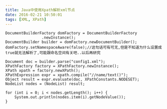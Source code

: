 ```yaml
---
title: Java中使用Xpath解析xml节点
date: 2016-02-21 10:50:01
tags: [XML, XPath]
---
```


	DocumentBuilderFactory domFactory = DocumentBuilderFactory  
	                .newInstance();  
	DocumentBuilder builder = domFactory.newDocumentBuilder();  
	domFactory.setNamespaceAware(false);//这句话可有可无,但是不知道为什么设置成true就无法解析了,可能跟命名空间有关吧..以后再研究 

	Document doc = builder.parse("config1.xml");  
	XPathFactory factory = XPathFactory.newInstance();  
	XPath xpath = factory.newXPath();  
	XPathExpression expr = xpath.compile("//name/text()");  
	Object result = expr.evaluate(doc, XPathConstants.NODESET);  
	NodeList nodes = (NodeList) result;  

	for (int i = 0; i < nodes.getLength(); i++) {  
	    System.out.println(nodes.item(i).getNodeValue());  
	}  